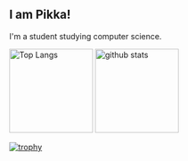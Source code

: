 ## I am Pikka!

I'm a student studying computer science.

<p align="left"> 
  <img alt="Top Langs" height="150px" src="https://github-readme-stats.vercel.app/api/top-langs/?username=Pikka2048&layout=compact&show_icons=true&theme=onedark" />
  <img alt="github stats" height="150px" src="https://github-readme-stats.vercel.app/api?username=Pikka2048&theme=onedark&show_icons=ture" />
</p>

[![trophy](https://github-profile-trophy.vercel.app/?username=Pikka2048&theme=onedark&column=8)](https://github.com/ryo-ma/github-profile-trophy)
